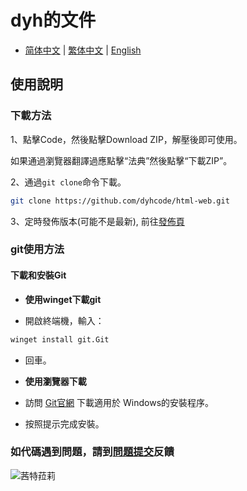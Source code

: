 # dyh的文件

- [简体中文](./README.md) | [繁体中文](./README_zh_TW.md) | [English](./README_en_US.md)

## 使用說明

### 下載方法

1、點擊Code，然後點擊Download ZIP，解壓後即可使用。

如果通過瀏覽器翻譯過應點擊“法典”然後點擊“下載ZIP”。

2、通過`git clone`命令下載。

```bash
git clone https://github.com/dyhcode/html-web.git
```

3、定時發佈版本(可能不是最新),
前往[發佈頁](https://github.com/dyhcode/html-web/releases)

### git使用方法

#### 下載和安裝Git

- **使用winget下載git**

- 開啟終端機，輸入：

```bash
winget install git.Git
```

- 回車。

- **使用瀏覽器下載**

- 訪問 [Git官網](https://git-scm.com/downloads/win) 下載適用於
Windows的安裝程序。

- 按照提示完成安裝。

### 如代碼遇到問題，請到[問題提交](https://github.com/dyhcode/html-web/issues)反饋

![茜特菈莉](./image/茜特菈莉.png)
<!-- 我的茜特菈莉就是好看 -->
